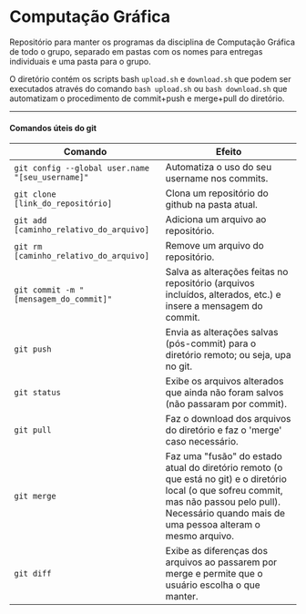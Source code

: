 # Computação Gráfica
Repositório para manter os programas da disciplina de Computação Gráfica de todo o grupo, separado em pastas com os nomes para entregas individuais e uma pasta para o grupo.

O diretório contém os scripts bash `upload.sh` e `download.sh` que podem ser executados através do comando `bash upload.sh` ou `bash download.sh` que automatizam o procedimento de commit+push e merge+pull do diretório.

---

#### Comandos úteis do git
| Comando | Efeito | 
|---------|--------|
| `git config --global user.name "[seu_username]"` | Automatiza o uso do seu username nos commits. |
| `git clone [link_do_repositório]` | Clona um repositório do github na pasta atual. |
| `git add [caminho_relativo_do_arquivo]` | Adiciona um arquivo ao repositório. |
| `git rm [caminho_relativo_do_arquivo]` | Remove um arquivo do repositório. |
| `git commit -m "[mensagem_do_commit]"` | Salva as alterações feitas no repositório (arquivos incluídos, alterados, etc.) e insere a mensagem do commit. |
| `git push` | Envia as alterações salvas (pós-commit) para o diretório remoto; ou seja, upa no git. |
| `git status` | Exibe os arquivos alterados que ainda não foram salvos (não passaram por commit). |
| `git pull` | Faz o download dos arquivos do diretório e faz o 'merge' caso necessário. |
| `git merge` | Faz uma "fusão" do estado atual do diretório remoto (o que está no git) e o diretório local (o que sofreu commit, mas não passou pelo pull). Necessário quando mais de uma pessoa alteram o mesmo arquivo. |
| `git diff` | Exibe as diferenças dos arquivos ao passarem por merge e permite que o usuário escolha o que manter. |
